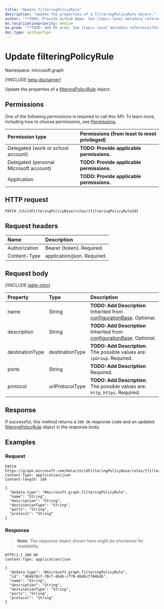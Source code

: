 ```yaml
---
title: "Update filteringPolicyRule"
description: "Update the properties of a filteringPolicyRule object."
author: "**TODO: Provide Github Name. See [topic-level metadata reference](https://msgo.azurewebsites.net/add/document/guidelines/metadata.html#topic-level-metadata)**"
ms.localizationpriority: medium
ms.prod: "**TODO: Add MS prod. See [topic-level metadata reference](https://msgo.azurewebsites.net/add/document/guidelines/metadata.html#topic-level-metadata)**"
doc_type: apiPageType
---
```


# Update filteringPolicyRule
Namespace: microsoft.graph

[!INCLUDE [beta-disclaimer](../../includes/beta-disclaimer.md)]

Update the properties of a [filteringPolicyRule](../resources/filteringpolicyrule.md) object.

## Permissions
One of the following permissions is required to call this API. To learn more, including how to choose permissions, see [Permissions](/graph/permissions-reference).

|Permission type|Permissions (from least to most privileged)|
|:---|:---|
|Delegated (work or school account)|**TODO: Provide applicable permissions.**|
|Delegated (personal Microsoft account)|**TODO: Provide applicable permissions.**|
|Application|**TODO: Provide applicable permissions.**|

## HTTP request

<!-- {
  "blockType": "ignored"
}
-->
``` http
PATCH /childFilteringPolicyBase/rules/{filteringPolicyRuleId}
```

## Request headers
|Name|Description|
|:---|:---|
|Authorization|Bearer {token}. Required.|
|Content-Type|application/json. Required.|

## Request body
[!INCLUDE [table-intro](../../includes/update-property-table-intro.md)]


|Property|Type|Description|
|:---|:---|:---|
|name|String|**TODO: Add Description** Inherited from [configurationBase](../resources/configurationbase.md). Optional.|
|description|String|**TODO: Add Description** Inherited from [configurationBase](../resources/configurationbase.md). Optional.|
|destinationType|destinationType|**TODO: Add Description**. The possible values are: `ipGroup`. Required.|
|ports|String|**TODO: Add Description** Required.|
|protocol|urlProtocolType|**TODO: Add Description**. The possible values are: `http`, `https`. Required.|



## Response

If successful, this method returns a `200 OK` response code and an updated [filteringPolicyRule](../resources/filteringpolicyrule.md) object in the response body.

## Examples

### Request
<!-- {
  "blockType": "request",
  "name": "update_filteringpolicyrule"
}
-->
``` http
PATCH https://graph.microsoft.com/beta/childFilteringPolicyBase/rules/{filteringPolicyRuleId}
Content-Type: application/json
Content-length: 189

{
  "@odata.type": "#microsoft.graph.filteringPolicyRule",
  "name": "String",
  "description": "String",
  "destinationType": "String",
  "ports": "String",
  "protocol": "String"
}
```


### Response
>**Note:** The response object shown here might be shortened for readability.
<!-- {
  "blockType": "response",
  "truncated": true
}
-->
``` http
HTTP/1.1 200 OK
Content-Type: application/json

{
  "@odata.type": "#microsoft.graph.filteringPolicyRule",
  "id": "d64b70cf-70cf-d64b-cf70-4bd6cf704bd6",
  "name": "String",
  "description": "String",
  "destinationType": "String",
  "ports": "String",
  "protocol": "String"
}
```

